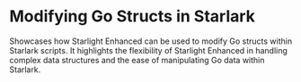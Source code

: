 # Modifying Go Structs in Starlark

Showcases how Starlight Enhanced can be used to modify Go structs within Starlark scripts. It highlights the flexibility of Starlight Enhanced in handling complex data structures and the ease of manipulating Go data within Starlark.
